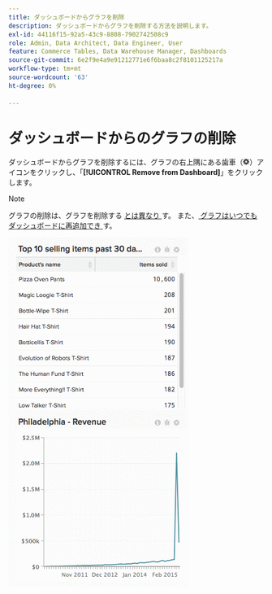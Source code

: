 ```yaml
---
title: ダッシュボードからグラフを削除
description: ダッシュボードからグラフを削除する方法を説明します。
exl-id: 44116f15-92a5-43c9-8808-7902742508c9
role: Admin, Data Architect, Data Engineer, User
feature: Commerce Tables, Data Warehouse Manager, Dashboards
source-git-commit: 6e2f9e4a9e91212771e6f6baa8c2f8101125217a
workflow-type: tm+mt
source-wordcount: '63'
ht-degree: 0%

---
```


# ダッシュボードからのグラフの削除

ダッシュボードからグラフを削除するには、グラフの右上隅にある歯車（![](../../assets/gear-icon.png)）アイコンをクリックし、「**[!UICONTROL Remove from Dashboard]**」をクリックします。

>[!NOTE]
>
>グラフの削除は、グラフを削除する [ とは異なり ](../../data-user/dashboards/delete-chart.md) す。 また、[ グラフはいつでもダッシュボードに再追加でき ](../../data-user/dashboards/add-charts-dashboard.md) す。

![ グラフの削除 ](../../assets/Removing_Charts_from_Dashboards.gif)
